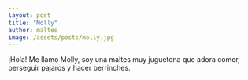 ```yaml
---
layout: post
title: "Molly"
author: maltes
image: /assets/posts/molly.jpg
---
```

¡Hola! Me llamo Molly, soy una maltes muy juguetona que adora comer, perseguir pajaros y hacer berrinches.
